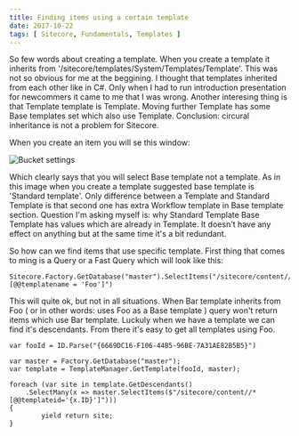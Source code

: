 ```yaml
---
title: Finding items using a certain template
date: 2017-10-22
tags: [ Sitecore, Fundamentals, Templates ]
---
```


So few words about creating a template. When you create a template it inherits from  '/sitecore/templates/System/Templates/Template'.
This was not so obvious for me at the beggining. I thought that templates inherited from each other like in C#. Only when I had to run introduction presentation for newcommers it came to me that I was wrong. Another interesing thing is that Template template is Template. Moving further Template has some Base templates set which also use Template. Conclusion: circural inheritance is not a problem for Sitecore.

When you create an item you will se this window:

![Bucket settings](/images/inserttemplate.png)

Which clearly says that you will select Base template not a template. As in this image when you create a template suggested base template is 'Standard template'. Only difference between a Template and Standard Template is that second one has extra Workflow template in Base template section. Question I'm asking myself is: why Standard Template Base Template has values which are already in Template. It doesn't have any effect on anything but at the same time it's a bit redundant.

So how can we find items that use specific template. First thing that comes to ming is a Query or a Fast Query which will look like this:
```
Sitecore.Factory.GetDatabase("master").SelectItems("/sitecore/content//*[@@templatename = 'Foo']")

```
This will quite ok, but not in all situations. When Bar template inherits from Foo ( or in other words: uses Foo as a Base template ) query won't return items which use Bar template.  Luckuly when we have a template we can find it's descendants. From there it's easy to get all templates using Foo.

```
var fooId = ID.Parse("{6669DC16-F106-44B5-96BE-7A31AE82B5B5}")

var master = Factory.GetDatabase("master");
var template = TemplateManager.GetTemplate(fooId, master);

foreach (var site in template.GetDescendants()
    .SelectMany(x => master.SelectItems($"/sitecore/content//*[@@templateid='{x.ID}']")))
{
        yield return site;
}

```